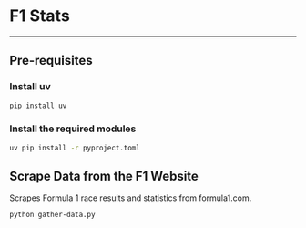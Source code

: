 # F1 Stats

___

## Pre-requisites

### Install uv

```zsh
pip install uv
```

### Install the required modules

```zsh
uv pip install -r pyproject.toml
```

## Scrape Data from the F1 Website

Scrapes Formula 1 race results and statistics from formula1.com.

```zsh
python gather-data.py
```